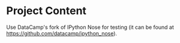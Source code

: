 # Project Content

Use DataCamp's fork of IPython Nose for testing (it can be found at <https://github.com/datacamp/ipython_nose>).
